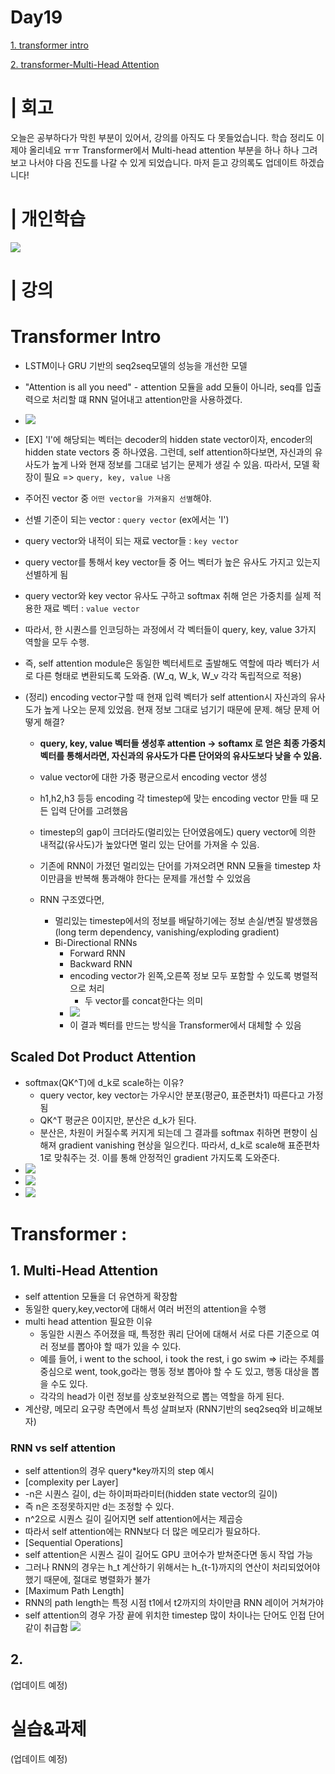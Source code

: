 # Day19
[1. transformer intro](#transformer-intro)

[2. transformer-Multi-Head Attention](#transformer)


# | 회고
오늘은 공부하다가 막힌 부분이 있어서, 강의를 아직도 다 못들었습니다. 학습 정리도 이제야 올리네요 ㅠㅠ Transformer에서 Multi-head attention 부분을 하나 하나 그려보고 나서야 다음 진도를 나갈 수 있게 되었습니다. 마저 듣고 강의록도 업데이트 하겠습니다!

# | 개인학습
![](images/243.JPG)

# | 강의
# Transformer Intro

- LSTM이나 GRU 기반의 seq2seq모델의 성능을 개선한 모델
- "Attention is all you need" - attention 모듈을 add 모듈이 아니라, seq를 입출력으로 처리할 떄 RNN 덜어내고 attention만을 사용하겠다.

- ![](images/246.JPG)
- [EX] 'I'에 해당되는 벡터는 decoder의 hidden state vector이자, encoder의 hidden state vectors 중 하나였음. 그런데, self attention하다보면, 자신과의 유사도가 높게 나와 현재 정보를 그대로 넘기는 문제가 생길 수 있음. 따라서, 모델 확장이 필요 => `query, key, value 나옴`
- 주어진 vector 중 `어떤 vector을 가져올지 선별`해야. 
- 선별 기준이 되는 vector : `query vector` (ex에서는 'I') 
- query vector와 내적이 되는 재료 vector들 : `key vector`
- query vector를 통해서 key vector들 중 어느 벡터가 높은 유사도 가지고 있는지 선별하게 됨
- query vector와 key vector 유사도 구하고 softmax 취해 얻은 가중치를 실제 적용한 재료 벡터 : `value vector`
- 따라서, 한 시퀀스를 인코딩하는 과정에서 각 벡터들이 query, key, value 3가지 역할을 모두 수행.
- 즉, self attention module은 동일한 벡터세트로 출발해도 역할에 따라 벡터가 서로 다른 형태로 변환되도록 도와줌. (W_q, W_k, W_v 각각 독립적으로 적용)
- (정리) encoding vector구할 때 현재 입력 벡터가 self attention시 자신과의 유사도가 높게 나오는 문제 있었음. 현재 정보 그대로 넘기기 때문에 문제. 해당 문제 어떻게 해결?
    - **query, key, value 벡터들 생성후 attention -> softamx 로 얻은 최종 가중치 벡터를 통해서라면, 자신과의 유사도가 다른 단어와의 유사도보다 낮을 수 있음.**
    - value vector에 대한 가중 평균으로서 encoding vector 생성
    - h1,h2,h3 등등 encoding 각 timestep에 맞는 encoding vector 만들 때 모든 입력 단어를 고려했음
    - timestep의 gap이 크더라도(멀리있는 단어였음에도) query vector에 의한 내적값(유사도)가 높았다면 멀리 있는 단어를 가져올 수 있음.
    - 기존에 RNN이 가졌던 멀리있는 단어를 가져오려면 RNN 모듈을 timestep 차이만큼을 반복해 통과해야 한다는 문제를 개선할 수 있었음

    - RNN 구조였다면,
        - 멀리있는 timestep에서의 정보를 배달하기에는 정보 손실/변질 발생했음
        (long term dependency, vanishing/exploding gradient)
        - Bi-Directional RNNs
            - Forward RNN
            - Backward RNN
            - encoding vector가 왼쪽,오른쪽 정보 모두 포함할 수 있도록 병렬적으로 처리
                - 두 vector를 concat한다는 의미
            - ![](images/245.JPG)
            - 이 결과 벡터를 만드는 방식을 Transformer에서 대체할 수 있음

## Scaled Dot Product Attention
- softmax(QK^T)에 d_k로 scale하는 이유?
    - query vector, key vector는 가우시안 분포(평균0, 표준편차1) 따른다고 가정됨
    - QK^T 평균은 0이지만, 분산은 d_k가 된다.
    - 분산은, 차원이 커질수록 커지게 되는데 그 결과를 softmax 취하면 편향이 심해져 gradient vanishing 현상을 일으킨다. 따라서, d_k로 scale해 표준편차 1로 맞춰주는 것. 이를 통해 안정적인 gradient 가지도록 도와준다.
- ![](images/247.JPG)
- ![](images/248.JPG)
- ![](images/249.JPG)


# Transformer : 
## 1. Multi-Head Attention
- self attention 모듈을 더 유연하게 확장함
- 동일한 query,key,vector에 대해서 여러 버전의 attention을 수행
- multi head attention 필요한 이유
    - 동일한 시퀀스 주어졌을 때, 특정한 쿼리 단어에 대해서 서로 다른 기준으로 여러 정보를 뽑아야 할 때가 있을 수 있다.
    - 예를 들어, i went to the school, i took the rest, i go swim => i라는 주체를 중심으로 went, took,go라는 행동 정보 뽑아야 할 수 도 있고, 행동 대상을 뽑을 수도 있다.
    - 각각의 head가 이런 정보를 상호보완적으로 뽑는 역할을 하게 된다.
- 계산량, 메모리 요구량 측면에서 특성 살펴보자 (RNN기반의 seq2seq와 비교해보자)

### RNN vs self attention 
- self attention의 경우 query*key까지의 step 예시
- [complexity per Layer]
- -n은 시퀀스 길이, d는 하이퍼파라미터(hidden state vector의 길이)
- 즉 n은 조정못하지만 d는 조정할 수 있다.
- n^2으로 시퀀스 길이 길어지면 self attention에서는 제곱승 
- 따라서 self attention에는 RNN보다 더 많은 메모리가 필요하다.
- [Sequential Operations]
- self attention은 시퀀스 길이 길어도 GPU 코어수가 받쳐준다면 동시 작업 가능
- 그러나 RNN의 경우는 h_t 계산하기 위해서는 h_{t-1}까지의 연산이 처리되었어야 했기 때문에, 절대로 병렬화가 불가
- [Maximum Path Length]
- RNN의 path length는 특정 시점 t1에서 t2까지의 차이만큼 RNN 레이어 거쳐가야
- self attention의 경우 가장 끝에 위치한 timestep 많이 차이나는 단어도 인접 단어같이 취급함
![](images/242.JPG)

## 2. 
(업데이트 예정)

# 실습&과제
(업데이트 예정)
